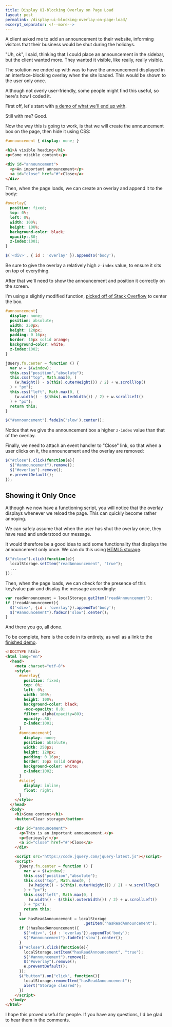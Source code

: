 ```yaml
---
title: Display UI-blocking Overlay on Page Load
layout: post
permalink: /display-ui-blocking-overlay-on-page-load/
excerpt_separator: <!--more-->
---
```


A client asked me to add an announcement to their website, informing visitors that their business would be shut during the holidays.

"Uh, ok", I said, thinking that I could place an announcement in the sidebar, but the client wanted more. They wanted it visible, like really, really visible.

The solution we ended up with was to have the announcement displayed in an interface-blocking overlay when the site loaded. This would be shown to the user only once.

Although not overly user-friendly, some people might find this useful, so here's how I coded it.

<!--more-->

First off, let's start with [a demo of what we'll end up with](http://hibbard.eu/demos/ui-blocking-overlay/ "UI-blocking overlay on page load").

Still with me? Good.

Now the way this is going to work, is that we will create the announcement box on the page, then hide it using CSS:

```css
#announcement { display: none; }
```

```html
<h1>A visible heading</h1>
<p>Some visible content</p>

<div id="announcement">
  <p>An important announcement</p>
  <a id="close" href="#">Close</a>
</div>
```

Then, when the page loads, we can create an overlay and append it to the body:

```css
#overlay{
  position: fixed;
  top: 0%;
  left: 0%;
  width: 100%;
  height: 100%;
  background-color: black;
  opacity:.80;
  z-index:1001;
}
```

```js
$('<div>', { id : 'overlay' }).appendTo('body');
```

Be sure to give the overlay a relatively high `z-index` value, to ensure it sits on top of everything.

After that we'll need to show the announcement and position it correctly on the screen.

I'm using a slightly modified function, [picked off of Stack Overflow](http://stackoverflow.com/questions/210717/using-jquery-to-center-a-div-on-the-screen "Using jQuery to center a DIV on the screen") to center the box.

```css
#announcement{
  display: none;
  position: absolute;
  width: 250px;
  height: 120px;
  padding: 0 16px;
  border: 16px solid orange;
  background-color: white;
  z-index:1002;
}
```

```js
jQuery.fn.center = function () {
  var w = $(window);
  this.css("position","absolute");
  this.css("top", Math.max(0, (
    (w.height() - $(this).outerHeight()) / 2) + w.scrollTop()
  ) + "px");
  this.css("left", Math.max(0, (
    (w.width() - $(this).outerWidth()) / 2) + w.scrollLeft()
  ) + "px");
  return this;
}

$("#announcement").fadeIn('slow').center();
```

Notice that we give the announcement box a higher `z-index` value than that of the overlay.

Finally, we need to attach an event handler to "Close" link, so that when a user clicks on it, the announcement and the overlay are removed:

```js
$("#close").click(function(e){
  $("#announcement").remove();
  $("#overlay").remove();
  e.preventDefault();
});
```

## Showing it Only Once

Although we now have a functioning script, you will notice that the overlay displays whenever we reload the page. This can quickly become rather annoying.

We can safely assume that when the user has shut the overlay once, they have read and understood our message.

It would therefore be a good idea to add some functionality that displays the announcement only once. We can do this using [HTML5 storage](http://diveintohtml5.info/storage.html "Introducing HTML5 Storage").

```js
$("#close").click(function(e){
  localStorage.setItem("readAnnouncement", "true");
  ...
});
```

Then, when the page loads, we can check for the presence of this key/value pair and display the message accordingly:

```js
var readAnnouncement = localStorage.getItem("readAnnouncement");
if (!readAnnouncement){
  $('<div>', {id : 'overlay'}).appendTo('body');
  $("#announcement").fadeIn('slow').center();
}
```

And there you go, all done.

To be complete, here is the code in its entirety, as well as a link to the [finished demo](http://hibbard.eu/demos/ui-blocking-overlay/ "Display UI-blocking overlay on page load").

```html
<!DOCTYPE html>
<html lang="en">
  <head>
    <meta charset="utf-8">
    <style>
      #overlay{
        position: fixed;
        top: 0%;
        left: 0%;
        width: 100%;
        height: 100%;
        background-color: black;
        -moz-opacity: 0.8;
        filter: alpha(opacity=80);
        opacity:.80;
        z-index:1001;
      }
      #announcement{
        display: none;
        position: absolute;
        width: 250px;
        height: 120px;
        padding: 0 16px;
        border: 16px solid orange;
        background-color: white;
        z-index:1002;
      }
      #close{
        display: inline;
        float: right;
      }
    </style>
  </head>
  <body>
    <h1>Some content</h1>
    <button>Clear storage</button>

    <div id="announcement">
      <p>This is an important announcement.</p>
      <p>Seriously!</p>
      <a id="close" href="#">Close</a>
    </div>

    <script src="https://code.jquery.com/jquery-latest.js"></script>
    <script>
      jQuery.fn.center = function () {
        var w = $(window);
        this.css("position","absolute");
        this.css("top", Math.max(0, (
          (w.height() - $(this).outerHeight()) / 2) + w.scrollTop()
        ) + "px");
        this.css("left", Math.max(0, (
          (w.width() - $(this).outerWidth()) / 2) + w.scrollLeft()
        ) + "px");
        return this;
      }
      var hasReadAnnouncement = localStorage
                                  .getItem("hasReadAnnouncement");
      if (!hasReadAnnouncement){
        $('<div>', {id : 'overlay'}).appendTo('body');
        $("#announcement").fadeIn('slow').center();
      }
      $("#close").click(function(e){
        localStorage.setItem("hasReadAnnouncement", "true");
        $("#announcement").remove();
        $("#overlay").remove();
        e.preventDefault();
      });
      $("button").on("click", function(){
        localStorage.removeItem("hasReadAnnouncement");
        alert("Storage cleared");
      })
    </script>
  </body>
</html>
```

I hope this proved useful for people. If you have any questions, I'd be glad to hear them in the comments.
